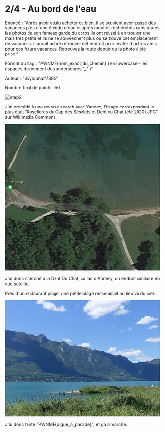 # 2/4 - Au bord de l'eau

Enoncé : "Après avoir voulu acheter ce bien, il se souvient avoir passé des vacances près d'une étendu d'eau et après moultes recherches dans toutes les photos de son fameux garde du corps ils ont réussi à en trouver une mais très petite et ils ne se souviennent plus où se trouve cet emplacement de vacances. Il aurait adoré retrouver cet endroit pour inviter d'autres amis pour ces futurs vacances. Retrouvez la route depuis ou la photo à été prise."

Format du flag : "PWNME{nom_exact_du_chemin} ( en lowercase - les espaces deviennent des underscores "_" )"

Auteur : "Skylopha#7395"

Nombre final de points : 50

![step2](https://github.com/LeoDBFR/PWNME-CTF-Write-Ups/blob/main/GEOINT/2sur4%20-%20Au%20bord%20de%20l'eau/step2.png?raw=true)

J'ai procédé à une reverse search avec Yandex, l'image correspondant le plus était "Roselières du Cap des Séselets et Dent du Chat (été 2020).JPG" sur Wikimedia Commons.

![wikimedia](https://github.com/LeoDBFR/PWNME-CTF-Write-Ups/blob/main/GEOINT/2sur4%20-%20Au%20bord%20de%20l'eau/screen1.png?raw=true)

J'ai donc cherché à la Dent Du Chat, au lac d'Annecy, un endroit similaire en vue satelite.

Près d'un restaurant plage, une petite plage ressemblait au lieu vu du ciel.

![screen1](https://github.com/LeoDBFR/PWNME-CTF-Write-Ups/blob/main/GEOINT/2sur4%20-%20Au%20bord%20de%20l'eau/wikimedia.JPG?raw=true)

J'ai donc tenté "PWNME{digue_à_panade}", et ça a marché.
